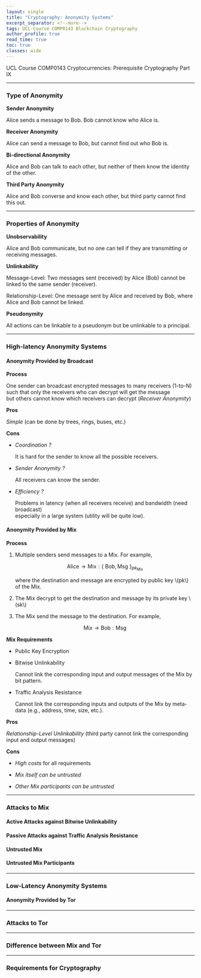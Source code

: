 ```yaml
---
layout: single
title: "Cryptography: Anonymity Systems"
excerpt_separator: <!--more-->
tags: UCL-Course COMP0143 Blockchain Cryptography
author_profile: true
read_time: true
toc: true
classes: wide
---
```


UCL Course COMP0143 Cryptocurrencies: Prerequisite Cryptography Part IX

<!--more-->

---
### Type of Anonymity

**Sender Anonymity**

Alice sends a message to Bob. Bob cannot know who Alice is.

**Receiver Anonymity**

Alice can send a message to Bob, but cannot find out who Bob is.

**Bi-directional Anonymity**

Alice and Bob can talk to each other, but neither of them know the identity of the other.

**Third Party Anonymity**

Alice and Bob converse and know each other, but third party cannot find this out.

---
### Properties of Anonymity

**Unobservability**

Alice and Bob communicate, but no one can tell if they are transmitting or receiving messages.

**Unlinkability**

Message-Level: Two messages sent (received) by Alice (Bob) cannot be linked to the same sender (receiver).

Relationship-Level: One message sent by Alice and received by Bob, where Alice and Bob cannot be linked.

**Pseudonymity**

All actions can be linkable to a pseudonym but be unlinkable to a principal.

---
### High-latency Anonymity Systems

#### Anonymity Provided by Broadcast

**Process**

One sender can broadcast encrypted messages to many receivers (1-to-N)  
such that only the receivers who can decrypt will get the message  
but others cannot know which receivers can decrypt (*Receiver Anonymity*)

**Pros**

*Simple* (can be done by trees, rings, buses, etc.)

**Cons**

- *Coordination ?*

	It is hard for the sender to know all the possible receivers.

- *Sender Anonymity ?*

	All receivers can know the sender.

- *Efficiency ?*

	Problems in latency (when all receivers receive) and bandwidth (need broadcast)  
    especially in a large system (utility will be quite low).

#### Anonymity Provided by Mix

**Process**

1. Multiple senders send messages to a Mix. For example,

	$$
    \text{Alice} \rightarrow \text{Mix}: \{\ \text{Bob}, \, \text{Msg} \ \}_{pk_{\text{Mix}}}
    $$

	where the destination and message are encrypted by public key \\(pk\\) of the Mix.

2. The Mix decrypt to get the destination and message by its private key \\(sk\\)

3. The Mix send the message to the destination. For example,

	$$
    \text{Mix} \rightarrow \text{Bob}: \text{Msg}
    $$

**Mix Requirements**

- Public Key Encryption

- Bitwise Unlinkability

    Cannot link the corresponding input and output messages of the Mix by bit pattern.

- Traffic Analysis Resistance

    Cannot link the corresponding inputs and outputs of the Mix by meta-data (e.g., address, time, size, etc.).

**Pros**

*Relationship-Level Unlinkability* (third party cannot link the corresponding input and output messages)

**Cons**

- *High costs* for all requirements

- *Mix itself can be untrusted*

- *Other Mix participants can be untrusted*

---
### Attacks to Mix

#### Active Attacks against Bitwise Unlinkability

#### Passive Attacks against Traffic Analysis Resistance

#### Untrusted Mix

#### Untrusted Mix Participants

---
### Low-Latency Anonymity Systems

#### Anonymity Provided by Tor

---
### Attacks to Tor

---
### Difference between Mix and Tor

---
### Requirements for Cryptography